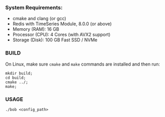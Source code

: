 ### System Requirements:
- cmake and clang (or gcc)
- Redis with TimeSeries Module, 8.0.0 (or above)
- Memory (RAM): 16 GB
- Processor (CPU): 4 Cores (with AVX2 support)
- Storage (Disk): 100 GB Fast SSD / NVMe


### BUILD

On Linux, make sure `cmake` and `make` commands are installed and then run:
```
mkdir build;
cd build;
cmake ../;
make;
```


### USAGE
`./bob <config_path>`
